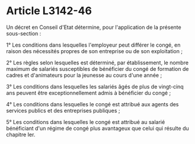 # Article L3142-46

Un décret en Conseil d'Etat détermine, pour l'application de la présente sous-section :

1° Les conditions dans lesquelles l'employeur peut différer le congé, en raison des nécessités propres de son entreprise ou de son exploitation ;

2° Les règles selon lesquelles est déterminé, par établissement, le nombre maximum de salariés susceptibles de bénéficier du congé de formation de cadres et d'animateurs pour la jeunesse au cours d'une année ;

3° Les conditions dans lesquelles les salariés âgés de plus de vingt-cinq ans peuvent être exceptionnellement admis à bénéficier du congé ;

4° Les conditions dans lesquelles le congé est attribué aux agents des services publics et des entreprises publiques ;

5° Les conditions dans lesquelles le congé est attribué au salarié bénéficiant d'un régime de congé plus avantageux que celui qui résulte du chapitre Ier.